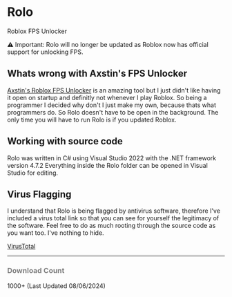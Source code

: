 <h1>Rolo</h1>
Roblox FPS Unlocker

⚠️ Important: Rolo will no longer be updated as Roblox now has official support for unlocking FPS.


<h2>Whats wrong with Axstin's FPS Unlocker</h2>
<a href="https://github.com/axstin/rbxfpsunlocker">Axstin's Roblox FPS Unlocker</a> is an amazing tool but I just didn't like having it open on startup and definitly not whenever I play Roblox. So being a programmer I decided why don't I just make my own, because thats what programmers do. So Rolo doesn't have to be open in the background. The only time you will have to run Rolo is if you updated Roblox.

<h2>Working with source code</h2>
Rolo was written in C# using Visual Studio 2022 with the .NET framework version 4.7.2
Everything inside the Rolo folder can be opened in Visual Studio for editing.

<h2>Virus Flagging</h2>
I understand that Rolo is being flagged by antivirus software, therefore I've included a virus total link so that you can see for yourself the legitimacy of the software. Feel free to do as much rooting through the source code as you want too. I've nothing to hide.

<a href="https://www.virustotal.com/gui/file/a2cc1101491ef8053dfa8b49268987e8f5c3e4824a7bf0f2084d058b401500fa">VirusTotal</a>

<hr>

<h3 style="color: grey;">Download Count</h3>
1000+ (Last Updated 08/06/2024)
